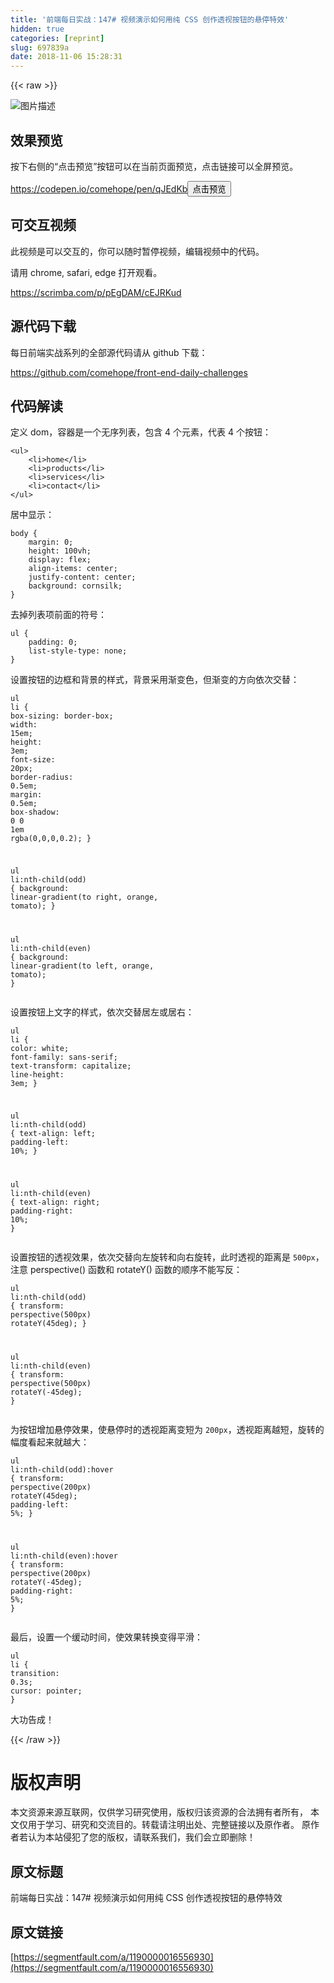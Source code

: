 ```yaml
---
title: '前端每日实战：147# 视频演示如何用纯 CSS 创作透视按钮的悬停特效'
hidden: true
categories: [reprint]
slug: 697839a
date: 2018-11-06 15:28:31
---
```


{{< raw >}}
<p><span class="img-wrap"><img data-src="/img/bVbhDnp?w=400&amp;h=302" src="https://static.alili.tech/img/bVbhDnp?w=400&amp;h=302" alt="&#x56FE;&#x7247;&#x63CF;&#x8FF0;" title="&#x56FE;&#x7247;&#x63CF;&#x8FF0;" style="cursor:pointer;display:inline"></span></p><h2 id="articleHeader0">&#x6548;&#x679C;&#x9884;&#x89C8;</h2><p>&#x6309;&#x4E0B;&#x53F3;&#x4FA7;&#x7684;&#x201C;&#x70B9;&#x51FB;&#x9884;&#x89C8;&#x201D;&#x6309;&#x94AE;&#x53EF;&#x4EE5;&#x5728;&#x5F53;&#x524D;&#x9875;&#x9762;&#x9884;&#x89C8;&#xFF0C;&#x70B9;&#x51FB;&#x94FE;&#x63A5;&#x53EF;&#x4EE5;&#x5168;&#x5C4F;&#x9884;&#x89C8;&#x3002;</p><p><a href="https://codepen.io/comehope/pen/qJEdKb" rel="nofollow noreferrer" target="_blank">https://codepen.io/comehope/pen/qJEdKb</a><button class="btn btn-xs btn-default ml10 preview" data-url="comehope/pen/qJEdKb" data-typeid="3">&#x70B9;&#x51FB;&#x9884;&#x89C8;</button></p><h2 id="articleHeader1">&#x53EF;&#x4EA4;&#x4E92;&#x89C6;&#x9891;</h2><p>&#x6B64;&#x89C6;&#x9891;&#x662F;&#x53EF;&#x4EE5;&#x4EA4;&#x4E92;&#x7684;&#xFF0C;&#x4F60;&#x53EF;&#x4EE5;&#x968F;&#x65F6;&#x6682;&#x505C;&#x89C6;&#x9891;&#xFF0C;&#x7F16;&#x8F91;&#x89C6;&#x9891;&#x4E2D;&#x7684;&#x4EE3;&#x7801;&#x3002;</p><p>&#x8BF7;&#x7528; chrome, safari, edge &#x6253;&#x5F00;&#x89C2;&#x770B;&#x3002;</p><p><a href="https://scrimba.com/p/pEgDAM/cEJRKud" rel="nofollow noreferrer" target="_blank">https://scrimba.com/p/pEgDAM/cEJRKud</a></p><h2 id="articleHeader2">&#x6E90;&#x4EE3;&#x7801;&#x4E0B;&#x8F7D;</h2><p>&#x6BCF;&#x65E5;&#x524D;&#x7AEF;&#x5B9E;&#x6218;&#x7CFB;&#x5217;&#x7684;&#x5168;&#x90E8;&#x6E90;&#x4EE3;&#x7801;&#x8BF7;&#x4ECE; github &#x4E0B;&#x8F7D;&#xFF1A;</p><p><a href="https://github.com/comehope/front-end-daily-challenges" rel="nofollow noreferrer" target="_blank">https://github.com/comehope/front-end-daily-challenges</a></p><h2 id="articleHeader3">&#x4EE3;&#x7801;&#x89E3;&#x8BFB;</h2><p>&#x5B9A;&#x4E49; dom&#xFF0C;&#x5BB9;&#x5668;&#x662F;&#x4E00;&#x4E2A;&#x65E0;&#x5E8F;&#x5217;&#x8868;&#xFF0C;&#x5305;&#x542B; 4 &#x4E2A;&#x5143;&#x7D20;&#xFF0C;&#x4EE3;&#x8868; 4 &#x4E2A;&#x6309;&#x94AE;&#xFF1A;</p><div class="widget-codetool" style="display:none"><div class="widget-codetool--inner"><span class="selectCode code-tool" data-toggle="tooltip" data-placement="top" title="" data-original-title="&#x5168;&#x9009;"></span> <span type="button" class="copyCode code-tool" data-toggle="tooltip" data-placement="top" data-clipboard-text="&lt;ul&gt;
    &lt;li&gt;home&lt;/li&gt;
    &lt;li&gt;products&lt;/li&gt;
    &lt;li&gt;services&lt;/li&gt;
    &lt;li&gt;contact&lt;/li&gt;
&lt;/ul&gt;" title="" data-original-title="&#x590D;&#x5236;"></span> <span type="button" class="saveToNote code-tool" data-toggle="tooltip" data-placement="top" title="" data-original-title="&#x653E;&#x8FDB;&#x7B14;&#x8BB0;"></span></div></div><pre class="xml hljs"><code class="html"><span class="hljs-tag">&lt;<span class="hljs-name">ul</span>&gt;</span>
    <span class="hljs-tag">&lt;<span class="hljs-name">li</span>&gt;</span>home<span class="hljs-tag">&lt;/<span class="hljs-name">li</span>&gt;</span>
    <span class="hljs-tag">&lt;<span class="hljs-name">li</span>&gt;</span>products<span class="hljs-tag">&lt;/<span class="hljs-name">li</span>&gt;</span>
    <span class="hljs-tag">&lt;<span class="hljs-name">li</span>&gt;</span>services<span class="hljs-tag">&lt;/<span class="hljs-name">li</span>&gt;</span>
    <span class="hljs-tag">&lt;<span class="hljs-name">li</span>&gt;</span>contact<span class="hljs-tag">&lt;/<span class="hljs-name">li</span>&gt;</span>
<span class="hljs-tag">&lt;/<span class="hljs-name">ul</span>&gt;</span></code></pre><p>&#x5C45;&#x4E2D;&#x663E;&#x793A;&#xFF1A;</p><div class="widget-codetool" style="display:none"><div class="widget-codetool--inner"><span class="selectCode code-tool" data-toggle="tooltip" data-placement="top" title="" data-original-title="&#x5168;&#x9009;"></span> <span type="button" class="copyCode code-tool" data-toggle="tooltip" data-placement="top" data-clipboard-text="body {
    margin: 0;
    height: 100vh;
    display: flex;
    align-items: center;
    justify-content: center;
    background: cornsilk;
}" title="" data-original-title="&#x590D;&#x5236;"></span> <span type="button" class="saveToNote code-tool" data-toggle="tooltip" data-placement="top" title="" data-original-title="&#x653E;&#x8FDB;&#x7B14;&#x8BB0;"></span></div></div><pre class="css hljs"><code class="css"><span class="hljs-selector-tag">body</span> {
    <span class="hljs-attribute">margin</span>: <span class="hljs-number">0</span>;
    <span class="hljs-attribute">height</span>: <span class="hljs-number">100vh</span>;
    <span class="hljs-attribute">display</span>: flex;
    <span class="hljs-attribute">align-items</span>: center;
    <span class="hljs-attribute">justify-content</span>: center;
    <span class="hljs-attribute">background</span>: cornsilk;
}</code></pre><p>&#x53BB;&#x6389;&#x5217;&#x8868;&#x9879;&#x524D;&#x9762;&#x7684;&#x7B26;&#x53F7;&#xFF1A;</p><div class="widget-codetool" style="display:none"><div class="widget-codetool--inner"><span class="selectCode code-tool" data-toggle="tooltip" data-placement="top" title="" data-original-title="&#x5168;&#x9009;"></span> <span type="button" class="copyCode code-tool" data-toggle="tooltip" data-placement="top" data-clipboard-text="ul {
    padding: 0;
    list-style-type: none;
}" title="" data-original-title="&#x590D;&#x5236;"></span> <span type="button" class="saveToNote code-tool" data-toggle="tooltip" data-placement="top" title="" data-original-title="&#x653E;&#x8FDB;&#x7B14;&#x8BB0;"></span></div></div><pre class="css hljs"><code class="css"><span class="hljs-selector-tag">ul</span> {
    <span class="hljs-attribute">padding</span>: <span class="hljs-number">0</span>;
    <span class="hljs-attribute">list-style-type</span>: none;
}</code></pre><p>&#x8BBE;&#x7F6E;&#x6309;&#x94AE;&#x7684;&#x8FB9;&#x6846;&#x548C;&#x80CC;&#x666F;&#x7684;&#x6837;&#x5F0F;&#xFF0C;&#x80CC;&#x666F;&#x91C7;&#x7528;&#x6E10;&#x53D8;&#x8272;&#xFF0C;&#x4F46;&#x6E10;&#x53D8;&#x7684;&#x65B9;&#x5411;&#x4F9D;&#x6B21;&#x4EA4;&#x66FF;&#xFF1A;</p><div class="widget-codetool" style="display:none"><div class="widget-codetool--inner"><span class="selectCode code-tool" data-toggle="tooltip" data-placement="top" title="" data-original-title="&#x5168;&#x9009;"></span> <span type="button" class="copyCode code-tool" data-toggle="tooltip" data-placement="top" data-clipboard-text="ul li {
    box-sizing: border-box;
    width: 15em;
    height: 3em;
    font-size: 20px;
    border-radius: 0.5em;
    margin: 0.5em;
    box-shadow: 0 0 1em rgba(0,0,0,0.2);
}

ul li:nth-child(odd) {
    background: linear-gradient(to right, orange, tomato);
}

ul li:nth-child(even) {
    background: linear-gradient(to left, orange, tomato);
}" title="" data-original-title="&#x590D;&#x5236;"></span> <span type="button" class="saveToNote code-tool" data-toggle="tooltip" data-placement="top" title="" data-original-title="&#x653E;&#x8FDB;&#x7B14;&#x8BB0;"></span></div></div><pre class="css hljs"><code class="css"><span class="hljs-selector-tag">ul</span> <span class="hljs-selector-tag">li</span> {
    <span class="hljs-attribute">box-sizing</span>: border-box;
    <span class="hljs-attribute">width</span>: <span class="hljs-number">15em</span>;
    <span class="hljs-attribute">height</span>: <span class="hljs-number">3em</span>;
    <span class="hljs-attribute">font-size</span>: <span class="hljs-number">20px</span>;
    <span class="hljs-attribute">border-radius</span>: <span class="hljs-number">0.5em</span>;
    <span class="hljs-attribute">margin</span>: <span class="hljs-number">0.5em</span>;
    <span class="hljs-attribute">box-shadow</span>: <span class="hljs-number">0</span> <span class="hljs-number">0</span> <span class="hljs-number">1em</span> <span class="hljs-built_in">rgba</span>(0,0,0,0.2);
}

<span class="hljs-selector-tag">ul</span> <span class="hljs-selector-tag">li</span><span class="hljs-selector-pseudo">:nth-child(odd)</span> {
    <span class="hljs-attribute">background</span>: <span class="hljs-built_in">linear-gradient</span>(to right, orange, tomato);
}

<span class="hljs-selector-tag">ul</span> <span class="hljs-selector-tag">li</span><span class="hljs-selector-pseudo">:nth-child(even)</span> {
    <span class="hljs-attribute">background</span>: <span class="hljs-built_in">linear-gradient</span>(to left, orange, tomato);
}</code></pre><p>&#x8BBE;&#x7F6E;&#x6309;&#x94AE;&#x4E0A;&#x6587;&#x5B57;&#x7684;&#x6837;&#x5F0F;&#xFF0C;&#x4F9D;&#x6B21;&#x4EA4;&#x66FF;&#x5C45;&#x5DE6;&#x6216;&#x5C45;&#x53F3;&#xFF1A;</p><div class="widget-codetool" style="display:none"><div class="widget-codetool--inner"><span class="selectCode code-tool" data-toggle="tooltip" data-placement="top" title="" data-original-title="&#x5168;&#x9009;"></span> <span type="button" class="copyCode code-tool" data-toggle="tooltip" data-placement="top" data-clipboard-text="ul li {
    color: white;
    font-family: sans-serif;
    text-transform: capitalize;
    line-height: 3em;
}

ul li:nth-child(odd) {
    text-align: left;
    padding-left: 10%;
}

ul li:nth-child(even) {
    text-align: right;
    padding-right: 10%;
}" title="" data-original-title="&#x590D;&#x5236;"></span> <span type="button" class="saveToNote code-tool" data-toggle="tooltip" data-placement="top" title="" data-original-title="&#x653E;&#x8FDB;&#x7B14;&#x8BB0;"></span></div></div><pre class="css hljs"><code class="css"><span class="hljs-selector-tag">ul</span> <span class="hljs-selector-tag">li</span> {
    <span class="hljs-attribute">color</span>: white;
    <span class="hljs-attribute">font-family</span>: sans-serif;
    <span class="hljs-attribute">text-transform</span>: capitalize;
    <span class="hljs-attribute">line-height</span>: <span class="hljs-number">3em</span>;
}

<span class="hljs-selector-tag">ul</span> <span class="hljs-selector-tag">li</span><span class="hljs-selector-pseudo">:nth-child(odd)</span> {
    <span class="hljs-attribute">text-align</span>: left;
    <span class="hljs-attribute">padding-left</span>: <span class="hljs-number">10%</span>;
}

<span class="hljs-selector-tag">ul</span> <span class="hljs-selector-tag">li</span><span class="hljs-selector-pseudo">:nth-child(even)</span> {
    <span class="hljs-attribute">text-align</span>: right;
    <span class="hljs-attribute">padding-right</span>: <span class="hljs-number">10%</span>;
}</code></pre><p>&#x8BBE;&#x7F6E;&#x6309;&#x94AE;&#x7684;&#x900F;&#x89C6;&#x6548;&#x679C;&#xFF0C;&#x4F9D;&#x6B21;&#x4EA4;&#x66FF;&#x5411;&#x5DE6;&#x65CB;&#x8F6C;&#x548C;&#x5411;&#x53F3;&#x65CB;&#x8F6C;&#xFF0C;&#x6B64;&#x65F6;&#x900F;&#x89C6;&#x7684;&#x8DDD;&#x79BB;&#x662F; <code>500px</code>&#xFF0C;&#x6CE8;&#x610F; perspective() &#x51FD;&#x6570;&#x548C; rotateY() &#x51FD;&#x6570;&#x7684;&#x987A;&#x5E8F;&#x4E0D;&#x80FD;&#x5199;&#x53CD;&#xFF1A;</p><div class="widget-codetool" style="display:none"><div class="widget-codetool--inner"><span class="selectCode code-tool" data-toggle="tooltip" data-placement="top" title="" data-original-title="&#x5168;&#x9009;"></span> <span type="button" class="copyCode code-tool" data-toggle="tooltip" data-placement="top" data-clipboard-text="ul li:nth-child(odd) {
    transform: perspective(500px) rotateY(45deg);
}

ul li:nth-child(even) {
    transform: perspective(500px) rotateY(-45deg);
}" title="" data-original-title="&#x590D;&#x5236;"></span> <span type="button" class="saveToNote code-tool" data-toggle="tooltip" data-placement="top" title="" data-original-title="&#x653E;&#x8FDB;&#x7B14;&#x8BB0;"></span></div></div><pre class="css hljs"><code class="css"><span class="hljs-selector-tag">ul</span> <span class="hljs-selector-tag">li</span><span class="hljs-selector-pseudo">:nth-child(odd)</span> {
    <span class="hljs-attribute">transform</span>: <span class="hljs-built_in">perspective</span>(500px) <span class="hljs-built_in">rotateY</span>(45deg);
}

<span class="hljs-selector-tag">ul</span> <span class="hljs-selector-tag">li</span><span class="hljs-selector-pseudo">:nth-child(even)</span> {
    <span class="hljs-attribute">transform</span>: <span class="hljs-built_in">perspective</span>(500px) <span class="hljs-built_in">rotateY</span>(-45deg);
}</code></pre><p>&#x4E3A;&#x6309;&#x94AE;&#x589E;&#x52A0;&#x60AC;&#x505C;&#x6548;&#x679C;&#xFF0C;&#x4F7F;&#x60AC;&#x505C;&#x65F6;&#x7684;&#x900F;&#x89C6;&#x8DDD;&#x79BB;&#x53D8;&#x77ED;&#x4E3A; <code>200px</code>&#xFF0C;&#x900F;&#x89C6;&#x8DDD;&#x79BB;&#x8D8A;&#x77ED;&#xFF0C;&#x65CB;&#x8F6C;&#x7684;&#x5E45;&#x5EA6;&#x770B;&#x8D77;&#x6765;&#x5C31;&#x8D8A;&#x5927;&#xFF1A;</p><div class="widget-codetool" style="display:none"><div class="widget-codetool--inner"><span class="selectCode code-tool" data-toggle="tooltip" data-placement="top" title="" data-original-title="&#x5168;&#x9009;"></span> <span type="button" class="copyCode code-tool" data-toggle="tooltip" data-placement="top" data-clipboard-text="ul li:nth-child(odd):hover {
    transform: perspective(200px) rotateY(45deg);
    padding-left: 5%;
}

ul li:nth-child(even):hover {
    transform: perspective(200px) rotateY(-45deg);
    padding-right: 5%;
}" title="" data-original-title="&#x590D;&#x5236;"></span> <span type="button" class="saveToNote code-tool" data-toggle="tooltip" data-placement="top" title="" data-original-title="&#x653E;&#x8FDB;&#x7B14;&#x8BB0;"></span></div></div><pre class="css hljs"><code class="css"><span class="hljs-selector-tag">ul</span> <span class="hljs-selector-tag">li</span><span class="hljs-selector-pseudo">:nth-child(odd)</span><span class="hljs-selector-pseudo">:hover</span> {
    <span class="hljs-attribute">transform</span>: <span class="hljs-built_in">perspective</span>(200px) <span class="hljs-built_in">rotateY</span>(45deg);
    <span class="hljs-attribute">padding-left</span>: <span class="hljs-number">5%</span>;
}

<span class="hljs-selector-tag">ul</span> <span class="hljs-selector-tag">li</span><span class="hljs-selector-pseudo">:nth-child(even)</span><span class="hljs-selector-pseudo">:hover</span> {
    <span class="hljs-attribute">transform</span>: <span class="hljs-built_in">perspective</span>(200px) <span class="hljs-built_in">rotateY</span>(-45deg);
    <span class="hljs-attribute">padding-right</span>: <span class="hljs-number">5%</span>;
}</code></pre><p>&#x6700;&#x540E;&#xFF0C;&#x8BBE;&#x7F6E;&#x4E00;&#x4E2A;&#x7F13;&#x52A8;&#x65F6;&#x95F4;&#xFF0C;&#x4F7F;&#x6548;&#x679C;&#x8F6C;&#x6362;&#x53D8;&#x5F97;&#x5E73;&#x6ED1;&#xFF1A;</p><div class="widget-codetool" style="display:none"><div class="widget-codetool--inner"><span class="selectCode code-tool" data-toggle="tooltip" data-placement="top" title="" data-original-title="&#x5168;&#x9009;"></span> <span type="button" class="copyCode code-tool" data-toggle="tooltip" data-placement="top" data-clipboard-text="ul li {
    transition: 0.3s;
    cursor: pointer;
}" title="" data-original-title="&#x590D;&#x5236;"></span> <span type="button" class="saveToNote code-tool" data-toggle="tooltip" data-placement="top" title="" data-original-title="&#x653E;&#x8FDB;&#x7B14;&#x8BB0;"></span></div></div><pre class="css hljs"><code class="css"><span class="hljs-selector-tag">ul</span> <span class="hljs-selector-tag">li</span> {
    <span class="hljs-attribute">transition</span>: <span class="hljs-number">0.3s</span>;
    <span class="hljs-attribute">cursor</span>: pointer;
}</code></pre><p>&#x5927;&#x529F;&#x544A;&#x6210;&#xFF01;</p>
{{< /raw >}}

# 版权声明
本文资源来源互联网，仅供学习研究使用，版权归该资源的合法拥有者所有，
本文仅用于学习、研究和交流目的。转载请注明出处、完整链接以及原作者。
原作者若认为本站侵犯了您的版权，请联系我们，我们会立即删除！

## 原文标题
前端每日实战：147# 视频演示如何用纯 CSS 创作透视按钮的悬停特效

## 原文链接
[https://segmentfault.com/a/1190000016556930](https://segmentfault.com/a/1190000016556930)

